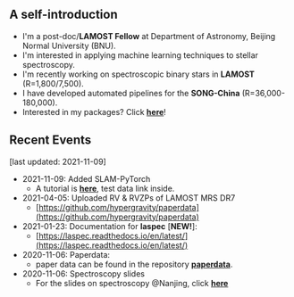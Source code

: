 ## A self-introduction
- I'm a post-doc/**LAMOST Fellow** at Department of Astronomy, Beijing Normal University (BNU).
- I'm interested in applying machine learning techniques to stellar spectroscopy.
- I'm recently working on spectroscopic binary stars in **LAMOST** (R=1,800/7,500).
- I have developed automated pipelines for the **SONG-China** (R=36,000-180,000).
- Interested in my packages? Click [**here**](https://github.com/hypergravity/hypergravity/blob/master/my_packages.md)!
    
## Recent Events 
[last updated: 2021-11-09]
- 2021-11-09: Added SLAM-PyTorch
  - A tutorial is [**here**](https://nbviewer.org/github/hypergravity/laspec/blob/master/tutorial/20211109_tutorial_slam_pytorch.ipynb), test data link inside.
- 2021-04-05: Uploaded RV & RVZPs of LAMOST MRS DR7
  - [https://github.com/hypergravity/paperdata](https://github.com/hypergravity/paperdata)
- 2021-01-23: Documentation for **laspec** [**NEW!**]:
  - [https://laspec.readthedocs.io/en/latest/](https://laspec.readthedocs.io/en/latest/)
- 2020-11-06: Paperdata:
  - paper data can be found in the repository [**paperdata**](https://github.com/hypergravity/paperdata).
- 2020-11-06: Spectroscopy slides
  - For the slides on spectroscopy @Nanjing, click [**here**](https://github.com/hypergravity/spectroscopy)
